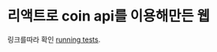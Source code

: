 # 리액트로 coin api를 이용해만든 웹

링크를따라 확인 [running tests](https://github.com/PPJINHONG/coinwebsite-react.git).

